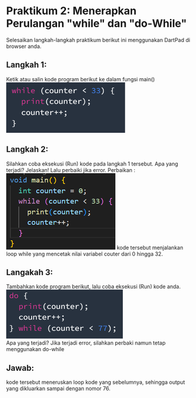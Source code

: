 # Praktikum 2: Menerapkan Perulangan "while" dan "do-While"
Selesaikan langkah-langkah praktikum berikut ini menggunakan DartPad di browser anda.

## Langkah 1:
Ketik atau salin kode program berikut ke dalam fungsi main()
![alt text](image-3.png)

## Langkah 2: 
Silahkan coba eksekusi (Run) kode pada langkah 1 tersebut. Apa yang terjadi? Jelaskan! Lalu perbaiki jika error.
Perbaikan :     
![alt text](image-4.png)
kode tersebut menjalankan loop while yang mencetak nilai variabel couter dari 0 hingga 32.

## Langakah 3:
Tambahkan kode program berikut, lalu coba eksekusi (Run) kode anda.     
![alt text](image-5.png)        
Apa yang terjadi? Jika terjadi error, silahkan perbaki namun tetap menggunakan do-while
## Jawab: 
kode tersebut meneruskan loop kode yang sebelumnya, sehingga output yang dikluarkan sampai dengan nomor 76.
